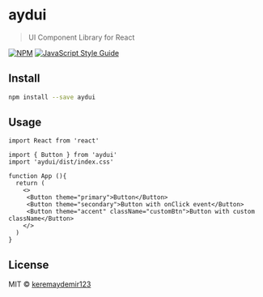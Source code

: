 # aydui

> UI Component Library for React

[![NPM](https://img.shields.io/npm/v/aydui.svg)](https://www.npmjs.com/package/aydui) [![JavaScript Style Guide](https://img.shields.io/badge/code_style-standard-brightgreen.svg)](https://standardjs.com)

## Install

```bash
npm install --save aydui
```

## Usage

```tsx
import React from 'react'

import { Button } from 'aydui'
import 'aydui/dist/index.css'

function App (){
  return (
    <>
     <Button theme="primary">Button</Button>
     <Button theme="secondary">Button with onClick event</Button>
     <Button theme="accent" className="customBtn">Button with custom className</Button>
    </>
  ) 
}
```

## License

MIT © [keremaydemir123](https://github.com/keremaydemir123)

